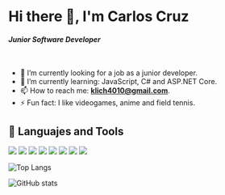 # <div aling="center">Hi there 👋, I'm Carlos Cruz</div>
#### <div aling="center">_Junior Software Developer_</div>

<br/>

- 🔭 I’m currently looking for a job as a junior developer.
- 🌱 I’m currently learning: JavaScript, C# and ASP.NET Core.
- 📫 How to reach me: **klich4010@gmail.com**.
- ⚡ Fun fact: I like videogames, anime and field tennis.

## 🧰 Languajes and Tools

<p aling="left">
<img src="https://img.icons8.com/color/48/000000/linux--v1.png"/>
<img src="https://img.icons8.com/color/48/000000/visual-studio-code-2019.png"/>
<img src="https://img.icons8.com/color/48/000000/c-programming.png"/>
<img src="https://img.icons8.com/color/48/000000/c-sharp-logo.png"/>
<img src="https://img.icons8.com/color/48/000000/python--v1.png"/>
<img src="https://img.icons8.com/color/48/000000/html-5--v1.png"/>
<img src="https://img.icons8.com/color/48/000000/javascript--v1.png"/>
<img src="https://img.icons8.com/color/48/000000/mysql-logo.png"/>
</p>


![Top Langs](https://github-readme-stats.vercel.app/api/top-langs/?username=klich404&exclude_repo=CSharpCRUD_SeriesListWeb&theme=dracula)

![GitHub stats](https://github-readme-stats.vercel.app/api?username=klich404&show_icons=true&theme=dracula)
